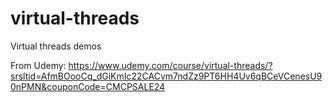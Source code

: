 # virtual-threads
Virtual threads demos

From Udemy: https://www.udemy.com/course/virtual-threads/?srsltid=AfmBOooCq_dGiKmIc22CACvm7ndZz9PT6HH4Uv6qBCeVCenesU90nPMN&couponCode=CMCPSALE24
